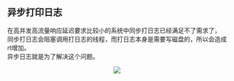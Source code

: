 ## 异步打印日志

在高并发高流量响应延迟要求比较小的系统中同步打日志已经满足不了需求了，  
同步打日志会阻塞调用打日志的线程，而打日志本身是需要写磁盘的，所以会造成rt增加。  
异步日志就是为了解决这个问题。  

<center>
<img src = "https://upload-images.jianshu.io/upload_images/5879294-f2f99056e468cb53.png?imageMogr2/auto-orient/strip%7CimageView2/2/w/857/format/webp"/>
</center>
